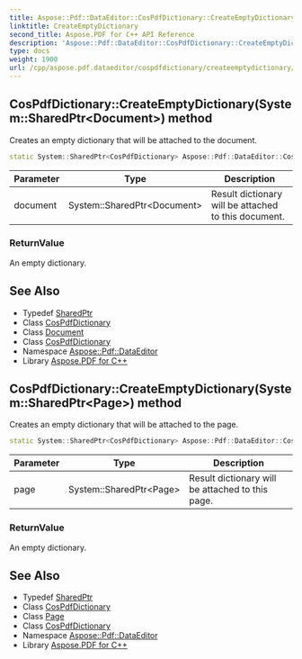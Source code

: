 ```yaml
---
title: Aspose::Pdf::DataEditor::CosPdfDictionary::CreateEmptyDictionary method
linktitle: CreateEmptyDictionary
second_title: Aspose.PDF for C++ API Reference
description: 'Aspose::Pdf::DataEditor::CosPdfDictionary::CreateEmptyDictionary method. Creates an empty dictionary that will be attached to the document in C++.'
type: docs
weight: 1900
url: /cpp/aspose.pdf.dataeditor/cospdfdictionary/createemptydictionary/
---
```

## CosPdfDictionary::CreateEmptyDictionary(System::SharedPtr\<Document\>) method


Creates an empty dictionary that will be attached to the document.

```cpp
static System::SharedPtr<CosPdfDictionary> Aspose::Pdf::DataEditor::CosPdfDictionary::CreateEmptyDictionary(System::SharedPtr<Document> document)
```


| Parameter | Type | Description |
| --- | --- | --- |
| document | System::SharedPtr\<Document\> | Result dictionary will be attached to this document. |

### ReturnValue

An empty dictionary.

## See Also

* Typedef [SharedPtr](../../../system/sharedptr/)
* Class [CosPdfDictionary](../)
* Class [Document](../../../aspose.pdf/document/)
* Class [CosPdfDictionary](../)
* Namespace [Aspose::Pdf::DataEditor](../../)
* Library [Aspose.PDF for C++](../../../)
## CosPdfDictionary::CreateEmptyDictionary(System::SharedPtr\<Page\>) method


Creates an empty dictionary that will be attached to the page.

```cpp
static System::SharedPtr<CosPdfDictionary> Aspose::Pdf::DataEditor::CosPdfDictionary::CreateEmptyDictionary(System::SharedPtr<Page> page)
```


| Parameter | Type | Description |
| --- | --- | --- |
| page | System::SharedPtr\<Page\> | Result dictionary will be attached to this page. |

### ReturnValue

An empty dictionary.

## See Also

* Typedef [SharedPtr](../../../system/sharedptr/)
* Class [CosPdfDictionary](../)
* Class [Page](../../../aspose.pdf/page/)
* Class [CosPdfDictionary](../)
* Namespace [Aspose::Pdf::DataEditor](../../)
* Library [Aspose.PDF for C++](../../../)
